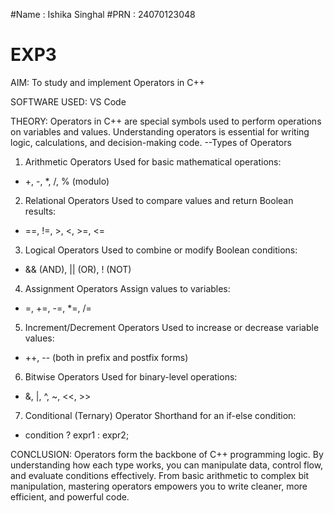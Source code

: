 #Name : Ishika Singhal
#PRN : 24070123048

# EXP3
AIM:
To study and implement Operators in C++

SOFTWARE USED:
VS Code

THEORY:
Operators in C++ are special symbols used to perform operations on variables and values. Understanding operators is essential for writing logic, calculations, and decision-making code.
--Types of Operators

1. Arithmetic Operators
Used for basic mathematical operations:
- +, -, *, /, % (modulo)

2. Relational Operators
Used to compare values and return Boolean results:
- ==, !=, >, <, >=, <=

3. Logical Operators
Used to combine or modify Boolean conditions:
- && (AND), || (OR), ! (NOT)

4. Assignment Operators
Assign values to variables:
- =, +=, -=, *=, /=

5. Increment/Decrement Operators
Used to increase or decrease variable values:
- ++, -- (both in prefix and postfix forms)

6. Bitwise Operators
Used for binary-level operations:
- &, |, ^, ~, <<, >>

7. Conditional (Ternary) Operator
Shorthand for an if-else condition:
- condition ? expr1 : expr2;

CONCLUSION:
Operators form the backbone of C++ programming logic. By understanding how each type works, you can manipulate data, control flow, and evaluate conditions effectively. From basic arithmetic to complex bit manipulation, mastering operators empowers you to write cleaner, more efficient, and powerful code.




